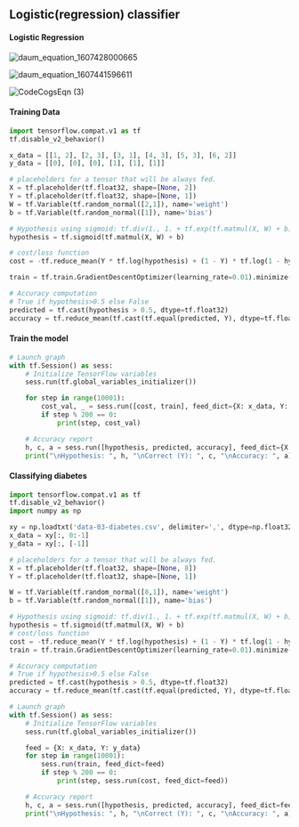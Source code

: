 ## Logistic(regression) classifier

#### Logistic Regression

![daum_equation_1607428000665](https://user-images.githubusercontent.com/62995632/101504936-1d66b200-39b7-11eb-8bf8-3ec8f3d87276.png)

![daum_equation_1607441596611](https://user-images.githubusercontent.com/62995632/101505015-3707f980-39b7-11eb-8249-a2bb5328cd4b.png)

![CodeCogsEqn (3)](https://user-images.githubusercontent.com/62995632/93718981-9de8f400-fbba-11ea-8c89-c2af5eaa2420.gif)

#### Training Data

```python
import tensorflow.compat.v1 as tf
tf.disable_v2_behavior()

x_data = [[1, 2], [2, 3], [3, 1], [4, 3], [5, 3], [6, 2]]
y_data = [[0], [0], [0], [1], [1], [1]]

# placeholders for a tensor that will be always fed.
X = tf.placeholder(tf.float32, shape=[None, 2])
Y = tf.placeholder(tf.float32, shape=[None, 1])
W = tf.Variable(tf.random_normal([2,1]), name='weight')
b = tf.Variable(tf.random_normal([1]), name='bias')

# Hypothesis using sigmoid: tf.div(1., 1. + tf.exp(tf.matmul(X, W) + b))
hypothesis = tf.sigmoid(tf.matmul(X, W) + b)

# cost/loss function
cost = -tf.reduce_mean(Y * tf.log(hypothesis) + (1 - Y) * tf.log(1 - hypothesis))

train = tf.train.GradientDescentOptimizer(learning_rate=0.01).minimize(cost)

# Accuracy computation
# True if hypothesis>0.5 else False
predicted = tf.cast(hypothesis > 0.5, dtype=tf.float32)
accuracy = tf.reduce_mean(tf.cast(tf.equal(predicted, Y), dtype=tf.float32))
```

#### Train the model

```python
# Launch graph
with tf.Session() as sess:
    # Initialize TensorFlow variables
    sess.run(tf.global_variables_initializer())

    for step in range(10001):
        cost_val, _ = sess.run([cost, train], feed_dict={X: x_data, Y: y_data})
        if step % 200 == 0:
            print(step, cost_val)

    # Accuracy report
    h, c, a = sess.run([hypothesis, predicted, accuracy], feed_dict={X: x_data, Y: y_data})
    print("\nHypothesis: ", h, "\nCorrect (Y): ", c, "\nAccuracy: ", a)
```
#### Classifying diabetes
```python
import tensorflow.compat.v1 as tf
tf.disable_v2_behavior()
import numpy as np

xy = np.loadtxt('data-03-diabetes.csv', delimiter=',', dtype=np.float32)
x_data = xy[:, 0:-1]
y_data = xy[:, [-1]]

# placeholders for a tensor that will be always fed.
X = tf.placeholder(tf.float32, shape=[None, 8])
Y = tf.placeholder(tf.float32, shape=[None, 1])

W = tf.Variable(tf.random_normal([8,1]), name='weight')
b = tf.Variable(tf.random_normal([1]), name='bias')

# Hypothesis using sigmoid: tf.div(1., 1. + tf.exp(tf.matmul(X, W) + b))
hypothesis = tf.sigmoid(tf.matmul(X, W) + b)
# cost/loss function
cost = -tf.reduce_mean(Y * tf.log(hypothesis) + (1 - Y) * tf.log(1 - hypothesis))
train = tf.train.GradientDescentOptimizer(learning_rate=0.01).minimize(cost)

# Accuracy computation
# True if hypothesis>0.5 else False
predicted = tf.cast(hypothesis > 0.5, dtype=tf.float32)
accuracy = tf.reduce_mean(tf.cast(tf.equal(predicted, Y), dtype=tf.float32))

# Launch graph
with tf.Session() as sess:
    # Initialize TensorFlow variables
    sess.run(tf.global_variables_initializer())

    feed = {X: x_data, Y: y_data}
    for step in range(10001):
        sess.run(train, feed_dict=feed)
        if step % 200 == 0:
            print(step, sess.run(cost, feed_dict=feed))

    # Accuracy report
    h, c, a = sess.run([hypothesis, predicted, accuracy], feed_dict=feed)
    print("\nHypothesis: ", h, "\nCorrect (Y): ", c, "\nAccuracy: ", a)
```
